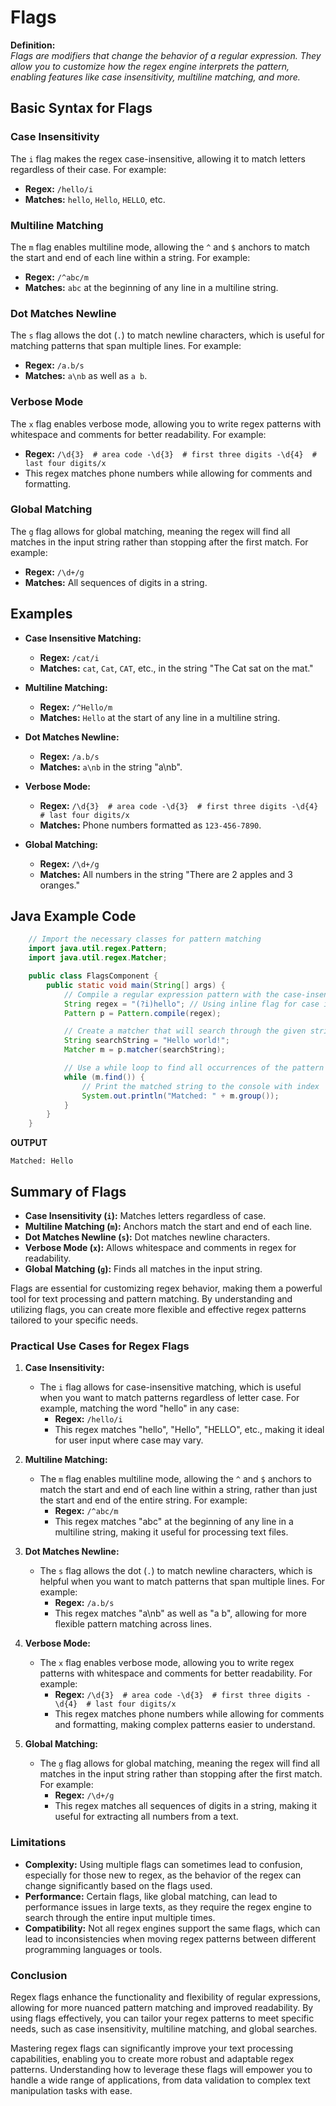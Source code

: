 # Flags

**Definition:**  
*Flags are modifiers that change the behavior of a regular expression. They allow you to customize how the regex engine interprets the pattern, enabling features like case insensitivity, multiline matching, and more.*

## Basic Syntax for Flags

### Case Insensitivity
The `i` flag makes the regex case-insensitive, allowing it to match letters regardless of their case. For example:
- **Regex:** `/hello/i`  
- **Matches:** `hello`, `Hello`, `HELLO`, etc.

### Multiline Matching
The `m` flag enables multiline mode, allowing the `^` and `$` anchors to match the start and end of each line within a string. For example:
- **Regex:** `/^abc/m`  
- **Matches:** `abc` at the beginning of any line in a multiline string.

### Dot Matches Newline
The `s` flag allows the dot (`.`) to match newline characters, which is useful for matching patterns that span multiple lines. For example:
- **Regex:** `/a.b/s`  
- **Matches:** `a\nb` as well as `a b`.

### Verbose Mode
The `x` flag enables verbose mode, allowing you to write regex patterns with whitespace and comments for better readability. For example:
- **Regex:** `/\d{3}  # area code
                 -\d{3}  # first three digits
                 -\d{4}  # last four digits/x`  
- This regex matches phone numbers while allowing for comments and formatting.

### Global Matching
The `g` flag allows for global matching, meaning the regex will find all matches in the input string rather than stopping after the first match. For example:
- **Regex:** `/\d+/g`  
- **Matches:** All sequences of digits in a string.

## Examples

- **Case Insensitive Matching:**  
  - **Regex:** `/cat/i`  
  - **Matches:** `cat`, `Cat`, `CAT`, etc., in the string "The Cat sat on the mat."

- **Multiline Matching:**  
  - **Regex:** `/^Hello/m`  
  - **Matches:** `Hello` at the start of any line in a multiline string.

- **Dot Matches Newline:**  
  - **Regex:** `/a.b/s`  
  - **Matches:** `a\nb` in the string "a\nb".

- **Verbose Mode:**  
  - **Regex:** `/\d{3}  # area code
                 -\d{3}  # first three digits
                 -\d{4}  # last four digits/x`  
  - **Matches:** Phone numbers formatted as `123-456-7890`.

- **Global Matching:**  
  - **Regex:** `/\d+/g`  
  - **Matches:** All numbers in the string "There are 2 apples and 3 oranges."

## Java Example Code

```java
    // Import the necessary classes for pattern matching
    import java.util.regex.Pattern;
    import java.util.regex.Matcher;

    public class FlagsComponent {
        public static void main(String[] args) {
            // Compile a regular expression pattern with the case-insensitive flag
            String regex = "(?i)hello"; // Using inline flag for case insensitivity
            Pattern p = Pattern.compile(regex);

            // Create a matcher that will search through the given string
            String searchString = "Hello world!";
            Matcher m = p.matcher(searchString);

            // Use a while loop to find all occurrences of the pattern in the string
            while (m.find()) {
                // Print the matched string to the console with index
                System.out.println("Matched: " + m.group());
            }
        }
    }
```

**OUTPUT**
```
Matched: Hello
```

## Summary of Flags
- **Case Insensitivity (`i`):** Matches letters regardless of case.  
- **Multiline Matching (`m`):** Anchors match the start and end of each line.  
- **Dot Matches Newline (`s`):** Dot matches newline characters.  
- **Verbose Mode (`x`):** Allows whitespace and comments in regex for readability.  
- **Global Matching (`g`):** Finds all matches in the input string.

Flags are essential for customizing regex behavior, making them a powerful tool for text processing and pattern matching. By understanding and utilizing flags, you can create more flexible and effective regex patterns tailored to your specific needs.

### Practical Use Cases for Regex Flags

1. **Case Insensitivity:**
   - The `i` flag allows for case-insensitive matching, which is useful when you want to match patterns regardless of letter case. For example, matching the word "hello" in any case:
     - **Regex:** `/hello/i`
     - This regex matches "hello", "Hello", "HELLO", etc., making it ideal for user input where case may vary.

2. **Multiline Matching:**
   - The `m` flag enables multiline mode, allowing the `^` and `$` anchors to match the start and end of each line within a string, rather than just the start and end of the entire string. For example:
     - **Regex:** `/^abc/m`
     - This regex matches "abc" at the beginning of any line in a multiline string, making it useful for processing text files.

3. **Dot Matches Newline:**
   - The `s` flag allows the dot (`.`) to match newline characters, which is helpful when you want to match patterns that span multiple lines. For example:
     - **Regex:** `/a.b/s`
     - This regex matches "a\nb" as well as "a b", allowing for more flexible pattern matching across lines.

4. **Verbose Mode:**
   - The `x` flag enables verbose mode, allowing you to write regex patterns with whitespace and comments for better readability. For example:
     - **Regex:** `/\d{3}  # area code
                 -\d{3}  # first three digits
                 -\d{4}  # last four digits/x`
     - This regex matches phone numbers while allowing for comments and formatting, making complex patterns easier to understand.

5. **Global Matching:**
   - The `g` flag allows for global matching, meaning the regex will find all matches in the input string rather than stopping after the first match. For example:
     - **Regex:** `/\d+/g`
     - This regex matches all sequences of digits in a string, making it useful for extracting all numbers from a text.

### Limitations

- **Complexity:** Using multiple flags can sometimes lead to confusion, especially for those new to regex, as the behavior of the regex can change significantly based on the flags used.
- **Performance:** Certain flags, like global matching, can lead to performance issues in large texts, as they require the regex engine to search through the entire input multiple times.
- **Compatibility:** Not all regex engines support the same flags, which can lead to inconsistencies when moving regex patterns between different programming languages or tools.

### Conclusion

Regex flags enhance the functionality and flexibility of regular expressions, allowing for more nuanced pattern matching and improved readability. By using flags effectively, you can tailor your regex patterns to meet specific needs, such as case insensitivity, multiline matching, and global searches.

Mastering regex flags can significantly improve your text processing capabilities, enabling you to create more robust and adaptable regex patterns. Understanding how to leverage these flags will empower you to handle a wide range of applications, from data validation to complex text manipulation tasks with ease.